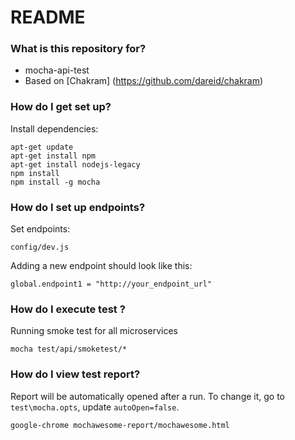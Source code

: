 # README #

### What is this repository for? ###

* mocha-api-test
* Based on [Chakram] (https://github.com/dareid/chakram)

### How do I get set up? ###

Install dependencies:
```
apt-get update
apt-get install npm
apt-get install nodejs-legacy
npm install
npm install -g mocha
```

### How do I set up endpoints? ###

Set endpoints:
```
config/dev.js
```

Adding a new endpoint should look like this:
```
global.endpoint1 = "http://your_endpoint_url"
```

### How do I execute test ? ###

Running smoke test for all microservices
```
mocha test/api/smoketest/*
```

### How do I view test report? ###
Report will be automatically opened after a run. To change it, go to `test\mocha.opts`, update `autoOpen=false`.
```
google-chrome mochawesome-report/mochawesome.html
```
